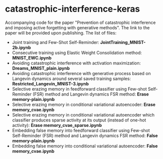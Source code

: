 # catastrophic-interference-keras
Accompanying code for the paper "Prevention of catastrophic interference and imposing active forgetting with generative methods". The link to the paper will be provided upon publishing.
The list of files:
* Joint training and Few-Shot Self-Reminder: **JointTraining_MNIST-2b.ipynb**
* Consecutive training using Elastic Weight Consolidation method: **MNIST_EWC.ipynb**
* Avoiding catastrophic interference with activation maximization: **Dreams_MNIST_plain.ipynb**
* Avoiding catastrophic interference with generative process based on Langevin dynamics around several saved training samples: **Restricted_Langevin_MNIST-3.ipynb**
* Selective erazing memory in feedforward classifier using Few-shot Self-Reminder (FSR) method and Langevin dynamics FSR method: **Erase memory-plain.ipynb**
* Selective erazing memory in conditional variational autoencoder: **Erase memory_cvae.ipynb**
* Selective erazing memory in conditional variational autoencoder which classifier produces sparse activity at its output (instead of one-hot activity): **Erase memory_cvae_sparse.ipynb**
* Embedding false memory into feedforward classifier using Few-shot Self-Reminder (FSR) method and Langevin dynamics FSR method: **False memory-plain.ipynb**
* Embedding false memory into conditional variational autoencoder: **False memory_cvae.ipynb**
